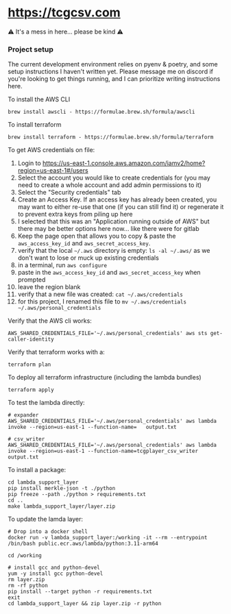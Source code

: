 # https://tcgcsv.com

⚠️ It's a mess in here... please be kind ⚠️

### Project setup

The current development environment relies on pyenv & poetry, and some setup instructions I haven't written yet. Please message me on discord if you're looking to get things running, and I can prioritize writing instructions here.

To install the AWS CLI
```
brew install awscli - https://formulae.brew.sh/formula/awscli
```

To install terraform
```
brew install terraform - https://formulae.brew.sh/formula/terraform
```

To get AWS credentials on file:
1. Login to https://us-east-1.console.aws.amazon.com/iamv2/home?region=us-east-1#/users
2. Select the account you would like to create credentials for (you may need to create a whole account and add admin permissions to it)
3. Select the "Security credentials" tab
4. Create an Access Key. If an access key has already been created, you may want to either re-use that one (if you can still find it) or regenerate it to prevent extra keys from piling up here
5. I selected that this was an "Application running outside of AWS" but there may be better options here now... like there were for gitlab
6. Keep the page open that allows you to copy & paste the `aws_access_key_id` and `aws_secret_access_key`.
7. verify that the local `~/.aws` directory is empty: `ls -al ~/.aws/` as we don't want to lose or muck up existing credentials
8. in a terminal, run `aws configure`
9. paste in the `aws_access_key_id` and `aws_secret_access_key` when prompted
10. leave the region blank
11. verify that a new file was created: `cat ~/.aws/credentials`
12. for this project, I renamed this file to `mv ~/.aws/credentials ~/.aws/personal_credentials`

Verify that the AWS cli works:
```
AWS_SHARED_CREDENTIALS_FILE='~/.aws/personal_credentials' aws sts get-caller-identity
```

Verify that terraform works with a:
```
terraform plan
```

To deploy all terraform infrastructure (including the lambda bundles)
```
terraform apply
```

To test the lambda directly:

```
# expander
AWS_SHARED_CREDENTIALS_FILE='~/.aws/personal_credentials' aws lambda invoke --region=us-east-1 --function-name=   output.txt

# csv_writer
AWS_SHARED_CREDENTIALS_FILE='~/.aws/personal_credentials' aws lambda invoke --region=us-east-1 --function-name=tcgplayer_csv_writer output.txt
```

To install a package:

```
cd lambda_support_layer
pip install merkle-json -t ./python
pip freeze --path ./python > requirements.txt
cd ..
make lambda_support_layer/layer.zip
```

To update the lamda layer:

```
# Drop into a docker shell
docker run -v lambda_support_layer:/working -it --rm --entrypoint /bin/bash public.ecr.aws/lambda/python:3.11-arm64

cd /working

# install gcc and python-devel
yum -y install gcc python-devel
rm layer.zip
rm -rf python
pip install --target python -r requirements.txt
exit
cd lambda_support_layer && zip layer.zip -r python
```